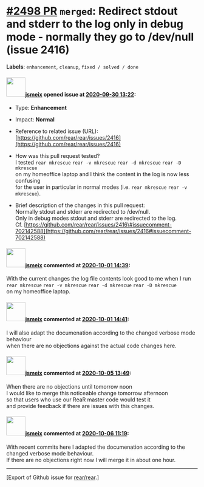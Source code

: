 [\#2498 PR](https://github.com/rear/rear/pull/2498) `merged`: Redirect stdout and stderr to the log only in debug mode - normally they go to /dev/null (issue 2416)
===================================================================================================================================================================

**Labels**: `enhancement`, `cleanup`, `fixed / solved / done`

#### <img src="https://avatars.githubusercontent.com/u/1788608?u=925fc54e2ce01551392622446ece427f51e2f0ce&v=4" width="50">[jsmeix](https://github.com/jsmeix) opened issue at [2020-09-30 13:22](https://github.com/rear/rear/pull/2498):

-   Type: **Enhancement**

-   Impact: **Normal**

-   Reference to related issue (URL):  
    [https://github.com/rear/rear/issues/2416](https://github.com/rear/rear/issues/2416)

-   How was this pull request tested?  
    I tested `rear mkrescue` `rear -v mkrescue` `rear -d mkrescue`
    `rear -D mkrescue`  
    on my homeoffice laptop and I think the content in the log is now
    less confusing  
    for the user in particular in normal modes (i.e. `rear mkrescue`
    `rear -v mkrescue`).

-   Brief description of the changes in this pull request:  
    Normally stdout and stderr are redirected to /dev/null.  
    Only in debug modes stdout and stderr are redirected to the log.  
    Cf.
    [https://github.com/rear/rear/issues/2416\#issuecomment-702142588](https://github.com/rear/rear/issues/2416#issuecomment-702142588)

#### <img src="https://avatars.githubusercontent.com/u/1788608?u=925fc54e2ce01551392622446ece427f51e2f0ce&v=4" width="50">[jsmeix](https://github.com/jsmeix) commented at [2020-10-01 14:39](https://github.com/rear/rear/pull/2498#issuecomment-702181426):

With the current changes the log file contents look good to me when I
run  
`rear mkrescue` `rear -v mkrescue` `rear -d mkrescue`
`rear -D mkrescue`  
on my homeoffice laptop.

#### <img src="https://avatars.githubusercontent.com/u/1788608?u=925fc54e2ce01551392622446ece427f51e2f0ce&v=4" width="50">[jsmeix](https://github.com/jsmeix) commented at [2020-10-01 14:41](https://github.com/rear/rear/pull/2498#issuecomment-702183080):

I will also adapt the documenation according to the changed verbose mode
behaviour  
when there are no objections against the actual code changes here.

#### <img src="https://avatars.githubusercontent.com/u/1788608?u=925fc54e2ce01551392622446ece427f51e2f0ce&v=4" width="50">[jsmeix](https://github.com/jsmeix) commented at [2020-10-05 13:49](https://github.com/rear/rear/pull/2498#issuecomment-703644846):

When there are no objections until tomorrow noon  
I would like to merge this noticeable change tomorrow afternoon  
so that users who use our ReaR master code would test it  
and provide feedback if there are issues with this changes.

#### <img src="https://avatars.githubusercontent.com/u/1788608?u=925fc54e2ce01551392622446ece427f51e2f0ce&v=4" width="50">[jsmeix](https://github.com/jsmeix) commented at [2020-10-06 11:19](https://github.com/rear/rear/pull/2498#issuecomment-704201782):

With recent commits here I adapted the documenation according to the
changed verbose mode behaviour.  
If there are no objections right now I will merge it in about one hour.

------------------------------------------------------------------------

\[Export of Github issue for
[rear/rear](https://github.com/rear/rear).\]
